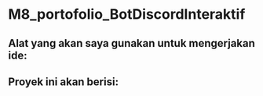 # M8_portofolio_BotDiscordInteraktif
## Alat yang akan saya gunakan untuk mengerjakan ide:
> 

## Proyek ini akan berisi:
> 